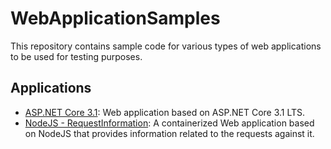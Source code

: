 # WebApplicationSamples
This repository contains sample code for various types of web applications to be used for testing purposes.

## Applications
* [ASP.NET Core 3.1](https://github.com/cpolydorou/WebApplicationSamples/tree/main/ASP.NET%20Core%203.1): Web application based on ASP.NET Core 3.1 LTS.
* [NodeJS - RequestInformation](https://github.com/cpolydorou/WebApplicationSamples/tree/main/Nodejs%20-%20RequestInformation): A containerized Web application based on NodeJS that provides information related to the requests against it.
